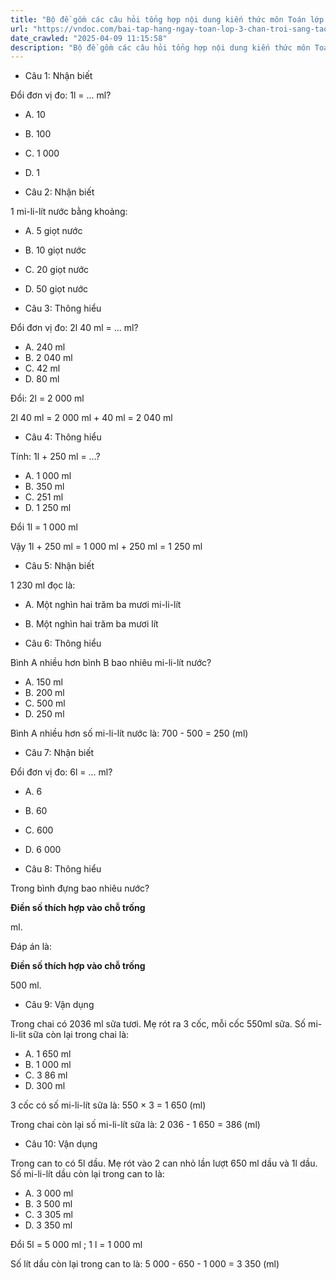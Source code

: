 ```yaml
---
title: "Bộ đề gồm các câu hỏi tổng hợp nội dung kiến thức môn Toán lớp 3 đã học ở Tuần 22 trong chương trình Toán lớp 3 Tập 2 sách Chân trời sáng tạo, giúp các em ôn tập và luyện giải các dạng bài tập Toán lớp 3. Mời các em cùng luyện tập."
url: "https://vndoc.com/bai-tap-hang-ngay-toan-lop-3-chan-troi-sang-tao-tuan-22-thu-5-336638"
date_crawled: "2025-04-09 11:15:58"
description: "Bộ đề gồm các câu hỏi tổng hợp nội dung kiến thức môn Toán lớp 3 đã học ở Tuần 22 trong chương trình Toán lớp 3 Tập 2 sách Chân trời sáng tạo, giúp các em ôn tập và luyện giải các dạng bài tập Toán lớp 3. Mời các em cùng luyện tập."
---
```


* Câu 1:  Nhận biết

Đổi đơn vị đo: 1l = ... ml?

  * A. 10 
  * B. 100 
  * C. 1 000 
  * D. 1 



* Câu 2:  Nhận biết

1 mi-li-lít nước bằng khoảng:

  * A. 5 giọt nước 
  * B. 10 giọt nước 
  * C. 20 giọt nước 
  * D. 50 giọt nước 



* Câu 3:  Thông hiểu

Đổi đơn vị đo: 2l 40 ml = ... ml?

  * A. 240 ml 
  * B. 2 040 ml 
  * C. 42 ml 
  * D. 80 ml 



Đổi: 2l = 2 000 ml

2l 40 ml = 2 000 ml + 40 ml = 2 040 ml

* Câu 4:  Thông hiểu

Tính: 1l + 250 ml = ...?

  * A. 1 000 ml 
  * B. 350 ml 
  * C. 251 ml 
  * D. 1 250 ml 



Đổi 1l = 1 000 ml

Vậy 1l + 250 ml = 1 000 ml + 250 ml = 1 250 ml

* Câu 5:  Nhận biết

1 230 ml đọc là:

  * A. Một nghìn hai trăm ba mươi mi-li-lít 
  * B. Một nghìn hai trăm ba mươi lít 



* Câu 6:  Thông hiểu

Bình A nhiều hơn bình B bao nhiêu mi-li-lít nước?

  * A. 150 ml 
  * B. 200 ml 
  * C. 500 ml 
  * D. 250 ml 



Bình A nhiều hơn số mi-li-lít nước là: 700 - 500 = 250 (ml)

* Câu 7:  Nhận biết

Đổi đơn vị đo: 6l = ... ml?

  * A. 6 
  * B. 60 
  * C. 600 
  * D. 6 000 



* Câu 8:  Thông hiểu

Trong bình đựng bao nhiêu nước?

**Điền số thích hợp vào chỗ trống**

ml.

Đáp án là:

**Điền số thích hợp vào chỗ trống**

500 ml.

* Câu 9:  Vận dụng

Trong chai có 2036 ml sữa tươi. Mẹ rót ra 3 cốc, mỗi cốc 550ml sữa. Số mi-li-lit sữa còn lại trong chai là:

  * A. 1 650 ml 
  * B. 1 000 ml 
  * C. 3 86 ml 
  * D. 300 ml 



3 cốc có số mi-li-lít sữa là: 550 × 3 = 1 650 (ml)

Trong chai còn lại số mi-li-lít sữa là: 2 036 - 1 650 = 386 (ml)

* Câu 10:  Vận dụng

Trong can to có 5l dầu. Mẹ rót vào 2 can nhỏ lần lượt 650 ml dầu và 1l dầu. Số mi-li-lít dầu còn lại trong can to là:

  * A. 3 000 ml 
  * B. 3 500 ml 
  * C. 3 305 ml 
  * D. 3 350 ml 



Đổi 5l = 5 000 ml ; 1 l = 1 000 ml

Số lít dầu còn lại trong can to là: 5 000 - 650 - 1 000 = 3 350 (ml)
